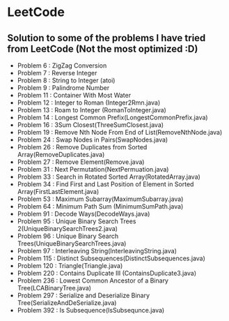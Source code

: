 # LeetCode

## Solution to some of the problems I have tried from LeetCode (Not the most optimized :D)

+ Problem 6 : ZigZag Conversion
+ Problem 7 : Reverse Integer
+ Problem 8 : String to Integer (atoi)
+ Problem 9 : Palindrome Number
+ Problem 11 : Container With Most Water
+ Problem 12 : Integer to Roman (Integer2Rmn.java)
+ Problem 13 : Roam to Integer (RomanToInteger.java)
+ Problem 14 : Longest Common Prefix(LongestCommonPrefix.java)
+ Problem 16 : 3Sum Closest(ThreeSumClosest.java)
+ Problem 19 : Remove Nth Node From End of List(RemoveNthNode.java)
+ Problem 24 : Swap Nodes in Pairs(SwapNodes.java)
+ Problem 26 : Remove Duplicates from Sorted Array(RemoveDuplicates.java)
+ Problem 27 : Remove Element(Remove.java)
+ Problem 31 : Next Permutation(NextPermuation.java)
+ Problem 33 : Search in Rotated Sorted Array(RotatedArray.java)
+ Problem 34 : Find First and Last Position of Element in Sorted Array(FirstLastElement.java)
+ Problem 53 : Maximum Subarray(MaximumSubarray.java)
+ Problem 64 : Minimum Path Sum (MinimumSumPath.java)
+ Problem 91 : Decode Ways(DecodeWays.java)
+ Problem 95 : Unique Binary Search Trees 2(UniqueBinarySearchTrees2.java)
+ Problem 96 : Unique Binary Search Trees(UniqueBinarySearchTrees.java)
+ Problem 97 : Interleaving String(InterleavingString.java)
+ Problem 115 : Distinct Subsequences(DistinctSubsequences.java)
+ Problem 120 : Triangle(Triangle.java)
+ Problem 220 : Contains Duplicate III (ContainsDuplicate3.java)
+ Problem 236 : Lowest Common Ancestor of a Binary Tree(LCABinaryTree.java)
+ Problem 297 : Serialize and Deserialize Binary Tree(SerializeAndDeSerialize.java)
+ Problem 392 : Is Subsequence(IsSubsequnce.java)
